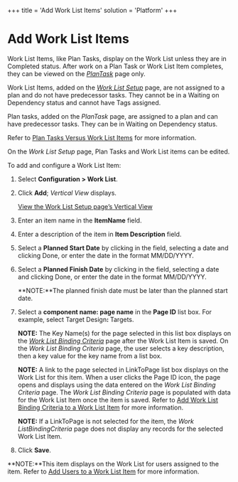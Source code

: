 +++
title = 'Add Work List Items'
solution = 'Platform'
+++

# Add Work List Items

Work List Items, like Plan Tasks, display on the Work List unless they
are in Completed status. After work on a Plan Task or Work List Item
completes, they can be viewed on the
[<span style="font-style: italic;">Plan</span>*Task*](../Page_Desc/Plan_Task_H.htm)
page only.

Work List Items, added on the *[Work List
Setup](../Page_Desc/Work_List_Setup_H.htm)* page, are not assigned to a
plan and do not have predecessor tasks. They cannot be in a Waiting on
Dependency status and cannot have Tags assigned.

Plan tasks, added on the
<span style="font-style: italic;">Plan</span>*Task* page, are assigned
to a plan and can have predecessor tasks. They can be in Waiting on
Dependency status.

Refer to [Plan Tasks Versus Work List
Items](../Page_Desc/Plan_Tasks_Versus_Work_List_Items.htm) for more
information.

On the *Work List Setup* page, Plan Tasks and Work List items can be
edited.

To add and configure a Work List Item:

1.  Select **Configuration \> Work List**.

2.  Click **Add**;
    *Vertic<span style="font-style: italic;">al</span>*<span style="font-style: italic;">
    View</span> displays.
    
    [View the Work List Setup page’s Vertical
    View](../Page_Desc/Work_List_Setup_H.htm#Work_List_Setup_V)

3.  Enter an item name in the **ItemName** field.

4.  Enter a description of the item in **Item Description** field.

5.  Select a **Planned Start Date** by clicking in the field, selecting
    a date and clicking Done, or enter the date in the format
    MM/DD/YYYY.

6.  Select a **Planned Finish Date** by clicking in the field, selecting
    a date and clicking Done, or enter the date in the format
    MM/DD/YYYY.
    
    **NOTE:**The planned finish date must be later than the planned
    start date.

7.  Select a **component name: page name** in the **Page ID** list box.
    For example, select <span>Target Design</span>**:
    <span style="font-weight: normal;">Targets</span>**.
    
    **NOTE:** The Key Name(s) for the page selected in this list box
    displays on the *[Work List Binding
    Criteria](../Page_Desc/Work_List_Binding_Criteria.htm)* page after
    the Work List Item is saved. On the *Work List Binding Criteria*
    page, the user selects a key description, then a key value for the
    key name from a list box.
    
    **NOTE:** A link to the page selected in <span>LinkToPage</span>
    list box displays on the Work List for this item. When a user clicks
    the Page ID icon, the page opens and displays using the data entered
    on the *Work List Binding Criteria* page. The *Work List Binding
    Criteria* page is populated with data for the Work List Item once
    the item is saved. Refer to [Add Work List Binding Criteria to a
    Work List Item](AddWrkLisBindingCriteriaItem.htm) for more
    information.
    
    **NOTE:** If a LinkToPage is not selected for the item, the *Work
    ListBindingCriteria* page does not display any records for the
    selected Work List Item.

8.  Click **Save**.

**NOTE:**This item displays on the <span>Work List</span> for users
assigned to the item. Refer to [Add Users to a Work List
Item](Add_Users_to_an_Item.htm) for more information.
